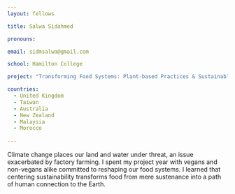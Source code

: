 ```yaml
---
layout: fellows

title: Salwa Sidahmed

pronouns: 

email: sidmsalwa@gmail.com

school: Hamilton College

project: "Transforming Food Systems: Plant-based Practices & Sustainable Agriculture"

countries:
  - United Kingdom
  - Taiwan
  - Australia
  - New Zealand
  - Malaysia
  - Morocco
  
---
```


Climate change places our land and water under threat, an issue exacerbated by factory farming. I spent my project year with vegans and non-vegans alike committed to reshaping our food systems. I learned that centering sustainability transforms food from mere sustenance into a path of human connection to the Earth.